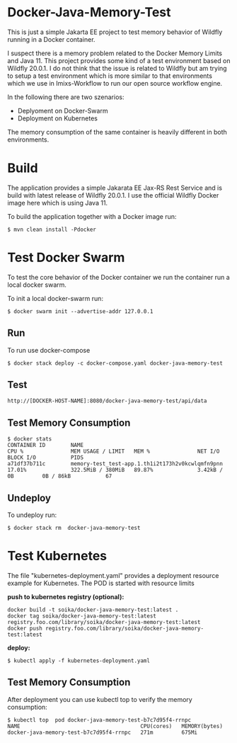# Docker-Java-Memory-Test

This is just a simple Jakarta EE project to test memory behavior of Wildfly running in a Docker container.

I suspect there is a memory problem related to the Docker Memory Limits and Java 11. This project provides some kind of a test environment based on Wildfly 20.0.1. I do not think that the issue is related to Wildfly but am trying to setup a test environment which is more similar to that environments which we use in Imixs-Workflow to run our open source workflow engine. 

In the following there are two szenarios:

 * Deplyoment on Docker-Swarm
 * Deployment on Kubernetes
 
The memory consumption of the same container is heavily different in both environments.

# Build

The application provides a simple Jakarata EE Jax-RS Rest Service and is build with latest release of Wildfly 20.0.1. I use the official Wildfly Docker image here which is using Java 11. 

To build the application together with a Docker image run:

	$ mvn clean install -Pdocker
	

# Test Docker Swarm

To test the core behavior of the Docker container we run the container run a local docker swarm.

To init a local docker-swarm run:

	$ docker swarm init --advertise-addr 127.0.0.1


## Run
	
To run use docker-compose 

	$ docker stack deploy -c docker-compose.yaml docker-java-memory-test
	
## Test

	http://[DOCKER-HOST-NAME]:8080/docker-java-memory-test/api/data
	
	
	
## Test Memory Consumption

	$ docker stats 
	CONTAINER ID        NAME                                               CPU %               MEM USAGE / LIMIT   MEM %               NET I/O             BLOCK I/O           PIDS
	a71df37b711c        memory-test_test-app.1.th1i2t173h2v0kcwlqmfn9pnn   17.01%              322.5MiB / 380MiB   89.87%              3.42kB / 0B         0B / 86kB           67
	
	
	
## Undeploy

To undeploy run:

	$ docker stack rm  docker-java-memory-test





# Test Kubernetes

The file "kubernetes-deployment.yaml" provides a deployment resource example for Kubernetes. 
The POD is started with resource limits


**push to kubernetes registry (optional):**

	docker build -t soika/docker-java-memory-test:latest .
	docker tag soika/docker-java-memory-test:latest registry.foo.com/library/soika/docker-java-memory-test:latest
	docker push registry.foo.com/library/soika/docker-java-memory-test:latest

	
**deploy:**

	$ kubectl apply -f kubernetes-deployment.yaml	
	
	
## Test Memory Consumption

After deployment you can use kubectl top to verify the memory consumption:

	$ kubectl top  pod docker-java-memory-test-b7c7d95f4-rrnpc
	NAME                                      CPU(cores)   MEMORY(bytes)   
	docker-java-memory-test-b7c7d95f4-rrnpc   271m         675Mi    	
	